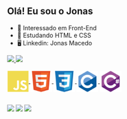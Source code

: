 ## Olá! Eu sou o Jonas

- 🔭 Interessado em Front-End
- 🌱 Estudando HTML e CSS
- 🖥️ Linkedin: Jonas Macedo

<a href="https://github.com/jonasmaced0">
  <img height="180em" src="https://github-readme-stats.vercel.app/api?username=jonasmaced0&show_icons=true&theme=dracula&include_all_commits=true&count_private=true"/>
  <img height="180em" src="https://github-readme-stats.vercel.app/api/top-langs/?username=jonasmaced0&layout=compact&langs_count=7&theme=dracula"/>
</div>

<div style="display: inline_block"><br>
  <img align="center" alt="Jonas-Js" height="50" width="50" src="https://raw.githubusercontent.com/devicons/devicon/master/icons/javascript/javascript-plain.svg">
  <img align="center" alt="Jonas-HTML" height="50" width="50" src="https://raw.githubusercontent.com/devicons/devicon/master/icons/html5/html5-original.svg">
  <img align="center" alt="Jonas-CSS" height="50" width="50" src="https://raw.githubusercontent.com/devicons/devicon/master/icons/css3/css3-original.svg">
  <img align="center" alt="Jonas-C" height="50" width="50" src="https://github.com/devicons/devicon/blob/master/icons/c/c-original.svg">
  <img align="center" alt="Jonas-C" height="50" width="50" src="https://github.com/devicons/devicon/blob/master/icons/csharp/csharp-original.svg">

 
</div>

##

<div>
  <a href="https://www.instagram.com/jonas_macedoo/" target="_blank"><img src="https://img.shields.io/badge/-Instagram-%23E4405F?style=for-the-badge&logo=instagram&logoColor=white" target="_blank"></a>
  <a href = "mailto:jonasvbo@gmail.com"><img src="https://img.shields.io/badge/Gmail-D14836?style=for-the-badge&logo=gmail&logoColor=white" target="_blank"></a>
  <a href="https://www.linkedin.com/in/jonas-macedo-6a1a68139/" target="_blank"><img src="https://img.shields.io/badge/-LinkedIn-%230077B5?style=for-the-badge&logo=linkedin&logoColor=white" target="_blank"></a> 
  
</div>
